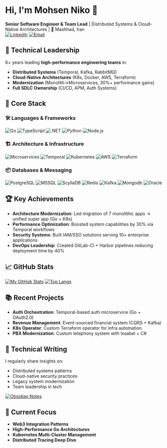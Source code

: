 # Hi, I'm Mohsen Niko 👋

**Senior Software Engineer & Team Lead** | Distributed Systems & Cloud-Native Architectures | 🏡 Mashhad, Iran  
[![LinkedIn](https://img.shields.io/badge/-LinkedIn-0077B5?style=flat&logo=linkedin&logoColor=white)](https://linkedin.com/in/mohsen-malvandy-niko)
[![Email](https://img.shields.io/badge/-Email-D14836?style=flat&logo=gmail&logoColor=white)](mailto:mohsenmalvandyniko@gmail.com)

## 🚀 Technical Leadership
6+ years leading **high-performance engineering teams** in:
- **Distributed Systems** (Temporal, Kafka, RabbitMQ)
- **Cloud-Native Architectures** (K8s, Docker, AWS, Terraform)
- **Modernization** (Monolith→Microservices, 30%+ performance gains)
- **Full SDLC Ownership** (CI/CD, APM, Auth Systems)

## 🔧 Core Stack

### 🛠️ Languages & Frameworks
![Go](https://img.shields.io/badge/-Golang-00ADD8?logo=go&logoColor=white)
![TypeScript](https://img.shields.io/badge/-TypeScript-3178C6?logo=typescript&logoColor=white)
![.NET](https://img.shields.io/badge/-C%23%20.NET-512BD4?logo=.net&logoColor=white)
![Python](https://img.shields.io/badge/-Python-3776AB?logo=python&logoColor=white)
![Node.js](https://img.shields.io/badge/-Node.js-339933?logo=node.js&logoColor=white)

### 🏗️ Architecture & Infrastructure
![Microservices](https://img.shields.io/badge/-Microservices-FF6F00?logo=kubernetes&logoColor=white)
![Temporal](https://img.shields.io/badge/-Temporal%20Workflows-000000?logo=temporal&logoColor=white)
![Kubernetes](https://img.shields.io/badge/-Kubernetes-326CE5?logo=kubernetes&logoColor=white)
![AWS](https://img.shields.io/badge/-AWS-232F3E?logo=amazon-aws&logoColor=white)
![Terraform](https://img.shields.io/badge/-Terraform-7B42BC?logo=terraform&logoColor=white)

### 📦 Databases & Messaging
![PostgreSQL](https://img.shields.io/badge/-PostgreSQL-4169E1?logo=postgresql&logoColor=white)
![MSSQL](https://img.shields.io/badge/-SQL%20Server-CC2927?logo=microsoft-sql-server&logoColor=white)
![ScyllaDB](https://img.shields.io/badge/-Scylla/DB-53CADD?logo=apache-cassandra&logoColor=white)
![Redis](https://img.shields.io/badge/-Redis-DC382D?logo=redis&logoColor=white)
![Kafka](https://img.shields.io/badge/-Kafka-231F20?logo=apache-kafka&logoColor=white)
![Mongodb](https://img.shields.io/badge/-MongoDB-13aa52?style=flat-square&logo=mongodb&logoColor=white)
![Oracle](https://img.shields.io/badge/Oracle-browse_online-gray?labelColor=F80000&logo=oracle&logoColor=fff&style=flat)


## 🏆 Key Achievements
- **Architecture Modernization**: Led migration of 7 monolithic apps → unified super app (Go + K8s)
- **Performance Optimization**: Boosted system capabilities by 30% via Temporal workflows
- **Security Systems**: Built IAM/SSO solutions serving 10+ enterprise applications
- **DevOps Leadership**: Created GitLab-CI + Harbor pipelines reducing deployment time by 40%

## 📈 GitHub Stats

[![My GitHub Stats](https://github-readme-stats.vercel.app/api?username=MMN3003&show_icons=true&theme=radical&hide_title=true)](https://github.com/MMN3003)
[![Top Langs](https://github-readme-stats.vercel.app/api/top-langs/?username=MMN3003&layout=compact&theme=radical)](https://github.com/MMN3003)

## 📚 Recent Projects
- **Auth Orchestration**: Temporal-based auth microservice (Go + OAuth2.0)
- **Revenue Management**: Event-sourced financial system (CQRS + Kafka)
- **K8s Operator**: Custom Terraform operator for infra automation
- **PBX Modernization**: Custom telephony system with Issabel + C#

## 📝 Technical Writing
I regularly share insights on:
- Distributed systems patterns
- Cloud-native security practices
- Legacy system modernization
- Team leadership in tech

[![Obsidian Notes](https://img.shields.io/badge/-Technical%20Notes-7C3AED?logo=obsidian&logoColor=white)](https://obsidian.md/)

## 🎯 Current Focus
- **Web3 Integration Patterns**
- **High-Performance Go Architectures**
- **Kubernetes Multi-Cluster Management**
- **Distributed Tracing Deep Dive**
